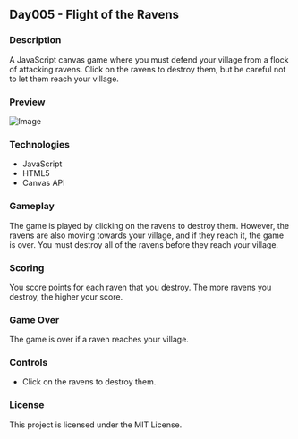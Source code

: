## Day005 - Flight of the Ravens

### Description

A JavaScript canvas game where you must defend your village from a flock of attacking ravens. Click on the ravens to
destroy them, but be careful not to let them reach your village.

### Preview

![Image](images/preview.png)

### Technologies

* JavaScript
* HTML5
* Canvas API

### Gameplay

The game is played by clicking on the ravens to destroy them. However, the ravens are also moving towards your village,
and if they reach it, the game is over. You must destroy all of the ravens before they reach your village.

### Scoring

You score points for each raven that you destroy. The more ravens you destroy, the higher your score.

### Game Over

The game is over if a raven reaches your village.

### Controls

* Click on the ravens to destroy them.

### License

This project is licensed under the MIT License.